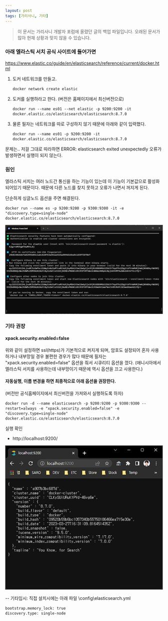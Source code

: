 ```yaml
---
layout: post
tags: [가리사니, 기타]
---
```


> 이 문서는 가리사니 개발자 포럼에 올렸던 글의 백업 파일입니다.
오래된 문서가 많아 현재 상황과 맞지 않을 수 있습니다.

### 아래 엘라스틱 서치 공식 사이트에 들어가면

https://www.elastic.co/guide/en/elasticsearch/reference/current/docker.html

1. 도커 네트워크를 만들고.
    ```
    docker network create elastic
    ```
1. 도커를 실행하라고 한다. (버전은 홈페이지에서 최신버전으로)
    ```
    docker run --name es01 --net elastic -p 9200:9200 -it docker.elastic.co/elasticsearch/elasticsearch:8.7.0
    ```
1. 물론 필자는 네트워크를 따로 구성하지 않기 때문에 아래와 같이 입력했다.
    ```
    docker run --name es01 -p 9200:9200 -it docker.elastic.co/elasticsearch/elasticsearch:8.7.0
    ```

문제는.. 저걸 그대로 따라하면 ERROR: elasticsearch exited unexpectedly 오류가 발생하면서 실행이 되지 않는다.

### 원인
엘라스틱 서치는 여러 노드간 통신을 하는 기능이 있는데 이 기능이 기본값으로 활성화되어있기 때문이다.
때문에 다른 노드를 찾지 못하고 오류가 나면서 꺼지게 된다.

단순하게 싱글노드 옵션을 주면 해결된다.
```
docker run --name es -p 9200:9200 -p 9300:9300 -it -e "discovery.type=single-node"  docker.elastic.co/elasticsearch/elasticsearch:8.7.0
```
![설명](/file/forum/91baef7b-71e6-49c4-a530-f17ea3380503.png)

### 기타 권장
#### xpack.security.enabled=false
위와 같이 설정하면 ssl(https)가 기본적으로 켜지게 되며, 암호도 설정되어 혼자 사용하거나 내부망일 경우 불편한 경우가 많다 때문에 필자는 "xpack.security.enabled=false" 옵션을 줘서 시큐리티 옵션을 껐다.
(애니시아에서 엘라스틱 서치를 사용하는데 내부망이기 때문에 역시 옵션을 끄고 사용한다.)

#### 자동실행, 이름 변경을 하면 최종적으로 아래 옵션을 권장한다.
(버전만 공식홈페이지에서 최신버전을 가져와서 실행하도록 하자)
```
docker run -d --name elasticsearch -p 9200:9200 -p 9300:9300 --restart=always -e "xpack.security.enabled=false" -e "discovery.type=single-node"  docker.elastic.co/elasticsearch/elasticsearch:8.7.0
```

실행 확인
- http://localhost:9200/

![설명](/file/forum/45493c83-e56f-48ff-bee2-3777d419c552.png)





-- 기타임시: 직접 설치시에는 아래 파일
\config\elasticsearch.yml
```
bootstrap.memory_lock: true
discovery.type: single-node
```